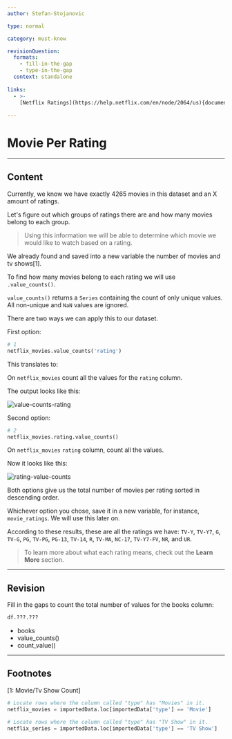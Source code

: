 ```yaml
---
author: Stefan-Stojanovic

type: normal

category: must-know

revisionQuestion:
  formats:
    - fill-in-the-gap
    - type-in-the-gap
  context: standalone
 
links:
  - >-
    [Netflix Ratings](https://help.netflix.com/en/node/2064/us){documentation}
 
---
```


# Movie Per Rating

---
## Content

Currently, we know we have exactly 4265 movies in this dataset and an X amount of ratings.

Let's figure out which groups of ratings there are and how many movies belong to each group.

> Using this information we will be able to determine which movie we would like to watch based on a rating.

We already found and saved into a new variable the number of movies and tv shows[1].

To find how many movies belong to each rating we will use `.value_counts()`.

`value_counts()` returns a `Series` containing the count of only unique values. All non-unique and `NaN` values are ignored.

There are two ways we can apply this to our dataset.

First option:
```python
# 1
netflix_movies.value_counts('rating')
```

This translates to:

On `netflix_movies` count all the values for the `rating` column.

The output looks like this:

![value-counts-rating](https://img.enkipro.com/b25578827a1f43c6de372b4fb786cae8.png)

Second option:

```python
# 2
netflix_movies.rating.value_counts()
```

On `netflix_movies` `rating` column, count all the values.

Now it looks like this:

![rating-value-counts](https://img.enkipro.com/0cc70287b1a54ac2352a870d35c659a4.png)

Both options give us the total number of movies per rating sorted in descending order.

Whichever option you chose, save it in a new variable, for instance, `movie_ratings`. We will use this later on.

According to these results, these are all the ratings we have: `TV-Y`, `TV-Y7`, `G`, `TV-G`, `PG`, `TV-PG`, `PG-13`, `TV-14`, `R`, `TV-MA`, `NC-17`, `TV-Y7-FV`, `NR`, and `UR`.

> To learn more about what each rating means, check out the **Learn More** section.

---
## Revision

Fill in the gaps to count the total number of values for the books column:

```python
df.???.???
```

- books
- value_counts()
- count_value()

---
## Footnotes

[1: Movie/Tv Show Count]

```py
# Locate rows where the column called "type" has "Movies" in it.
netflix_movies = importedData.loc[importedData['type'] == 'Movie']

# Locate rows where the column called "type" has "TV Show" in it.
netflix_series = importedData.loc[importedData['type'] == 'TV Show']

```
